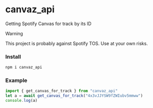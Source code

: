 # canvaz_api

Getting Spotify Canvas for track by its ID

> [!WARNING]  
> This project is probably against Spotify TOS. Use at your own risks.

### Install
```bash
npm i canvaz_api
```

### Example
```ts
import { get_canvas_for_track } from "canvaz_api"
let a = await get_canvas_for_track("4x3vJJYSW9fZWIubv5mmww")
console.log(a)
```